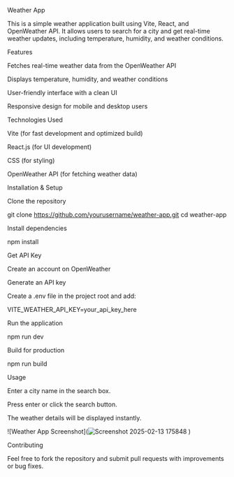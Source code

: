 Weather App

This is a simple weather application built using Vite, React, and OpenWeather API. It allows users to search for a city and get real-time weather updates, including temperature, humidity, and weather conditions.

Features

Fetches real-time weather data from the OpenWeather API

Displays temperature, humidity, and weather conditions

User-friendly interface with a clean UI

Responsive design for mobile and desktop users

Technologies Used

Vite (for fast development and optimized build)

React.js (for UI development)

CSS (for styling)

OpenWeather API (for fetching weather data)

Installation & Setup

Clone the repository

git clone https://github.com/yourusername/weather-app.git
cd weather-app

Install dependencies

npm install

Get API Key

Create an account on OpenWeather

Generate an API key

Create a .env file in the project root and add:

VITE_WEATHER_API_KEY=your_api_key_here

Run the application

npm run dev

Build for production

npm run build

Usage

Enter a city name in the search box.

Press enter or click the search button.

The weather details will be displayed instantly.

![Weather App Screenshot](![Screenshot 2025-02-13 175848](https://github.com/user-attachments/assets/52b064a3-cd22-419a-9ebf-27ee950d6e62)
)



Contributing

Feel free to fork the repository and submit pull requests with improvements or bug fixes.
